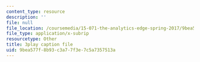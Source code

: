 ```yaml
---
content_type: resource
description: ''
file: null
file_location: /coursemedia/15-071-the-analytics-edge-spring-2017/9bea577f8b93c3a77f3e7c5a7357513a_ril5Z4UxI3w.srt
file_type: application/x-subrip
resourcetype: Other
title: 3play caption file
uid: 9bea577f-8b93-c3a7-7f3e-7c5a7357513a
---
```

